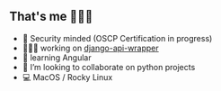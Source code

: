 ## That's me 🙋🏻‍♂️
- 🔐 Security minded (OSCP Certification in progress)
- 👨🏻‍💻 working on [django-api-wrapper](https://github.com/its-development/django-api-wrapper)
- 🌱 learning Angular
- 👯 I’m looking to collaborate on python projects
- 💻 MacOS / Rocky Linux
